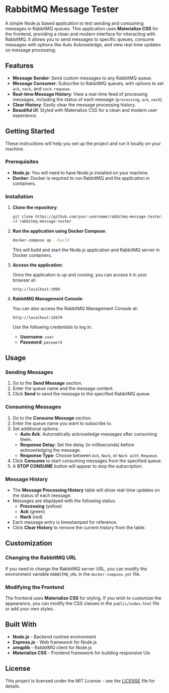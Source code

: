 
# RabbitMQ Message Tester

A simple Node.js based application to test sending and consuming messages in RabbitMQ queues. This application uses **Materialize CSS** for the frontend, providing a clean and modern interface for interacting with RabbitMQ. It allows you to send messages to specific queues, consume messages with options like Auto Acknowledge, and view real-time updates on message processing.

## Features

- **Message Sender**: Send custom messages to any RabbitMQ queue.
- **Message Consumer**: Subscribe to RabbitMQ queues, with options to set `ack`, `nack`, and `nack-requeue`.
- **Real-time Message History**: View a real-time feed of processing messages, including the status of each message (`processing`, `ack`, `nack`).
- **Clear History**: Easily clear the message processing history.
- **Beautiful UI**: Styled with Materialize CSS for a clean and modern user experience.

## Getting Started

These instructions will help you set up the project and run it locally on your machine.

### Prerequisites

- **Node.js**: You will need to have Node.js installed on your machine.
- **Docker**: Docker is required to run RabbitMQ and the application in containers.

### Installation

1. **Clone the repository**:

   ```bash
   git clone https://github.com/your-username/rabbitmq-message-tester.git
   cd rabbitmq-message-tester
   ```

2. **Run the application using Docker Compose**:

   ```bash
   docker-compose up --build
   ```

   This will build and start the Node.js application and RabbitMQ server in Docker containers.

3. **Access the application**:

   Once the application is up and running, you can access it in your browser at:
   ```
   http://localhost:3999
   ```

4. **RabbitMQ Management Console**:

   You can also access the RabbitMQ Management Console at:
   ```
   http://localhost:15679
   ```
   Use the following credentials to log in:
   - **Username**: `user`
   - **Password**: `password`

## Usage

### Sending Messages

1. Go to the **Send Message** section.
2. Enter the queue name and the message content.
3. Click **Send** to send the message to the specified RabbitMQ queue.

### Consuming Messages

1. Go to the **Consume Message** section.
2. Enter the queue name you want to subscribe to.
3. Set additional options:
   - **Auto Ack**: Automatically acknowledge messages after consuming them.
   - **Response Delay**: Set the delay (in milliseconds) before acknowledging the message.
   - **Response Type**: Choose between `Ack`, `Nack`, or `Nack with Requeue`.
4. Click **Consume** to start consuming messages from the specified queue.
5. A **STOP CONSUME** button will appear to stop the subscription.

### Message History

- The **Message Processing History** table will show real-time updates on the status of each message.
- Messages are displayed with the following status:
  - **Processing** (yellow)
  - **Ack** (green)
  - **Nack** (red)
- Each message entry is timestamped for reference.
- Click **Clear History** to remove the current history from the table.

## Customization

### Changing the RabbitMQ URL

If you need to change the RabbitMQ server URL, you can modify the environment variable `RABBITMQ_URL` in the `docker-compose.yml` file.

### Modifying the Frontend

The frontend uses **Materialize CSS** for styling. If you wish to customize the appearance, you can modify the CSS classes in the `public/index.html` file or add your own styles.

## Built With

- **Node.js** - Backend runtime environment
- **Express.js** - Web framework for Node.js
- **amqplib** - RabbitMQ client for Node.js
- **Materialize CSS** - Frontend framework for building responsive UIs

## License

This project is licensed under the MIT License - see the [LICENSE](LICENSE) file for details.
